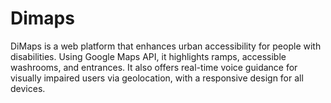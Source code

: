 # Dimaps
DiMaps is a web platform that enhances urban accessibility for people with disabilities. Using Google Maps API, it highlights ramps, accessible washrooms, and entrances. It also offers real-time voice guidance for visually impaired users via geolocation, with a responsive design for all devices.
